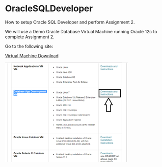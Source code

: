 # OracleSQLDeveloper
How to setup Oracle SQL Developer and perform Assignment 2.

We will use a Demo Oracle Database Virtual Machine running Oracle 12c to complete Assignment 2.

Go to the following site:

<a href="https://goo.gl/zTQSxm">Virtual Machine Download </a>

<img src="AppDevelopmentVm.png" alt="App Development VM" width="400" align="middle">
